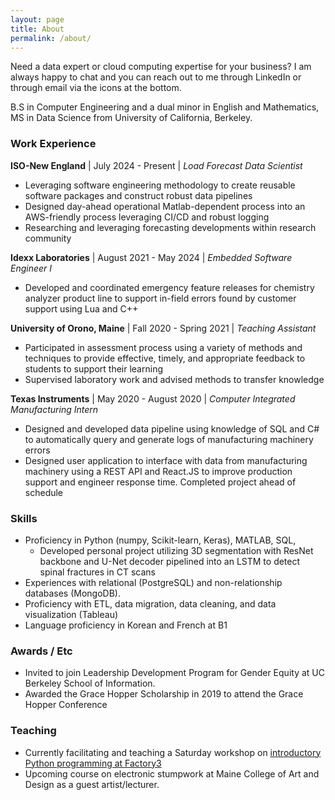 ```yaml
---
layout: page
title: About
permalink: /about/
---
```


Need a data expert or cloud computing expertise for your business? I am always happy to chat and you can reach out to me through LinkedIn or through email via the icons at the bottom. 

B.S in Computer Engineering and a dual minor in English and Mathematics, MS in Data Science from University of California, Berkeley. 

### Work Experience
**ISO-New England** | July 2024 - Present | *Load Forecast Data Scientist*
- Leveraging software engineering methodology to create reusable software packages and construct robust data pipelines 
- Designed day-ahead operational Matlab-dependent process into an AWS-friendly process leveraging CI/CD and robust logging 
- Researching and leveraging forecasting developments within research community 

**Idexx Laboratories** | August 2021 - May 2024 | *Embedded Software Engineer I*
- Developed and coordinated emergency feature releases for chemistry analyzer product line to support in-field errors found by customer support using Lua and C++

**University of Orono, Maine** | Fall 2020 - Spring 2021 | *Teaching Assistant*
- Participated in assessment process using a variety of methods and techniques to provide effective, timely, and appropriate feedback to students to support their learning
- Supervised laboratory work and advised methods to transfer knowledge

**Texas Instruments** | May 2020 - August 2020 | *Computer Integrated Manufacturing Intern*
- Designed and developed data pipeline using knowledge of SQL and C# to automatically query and generate logs of manufacturing machinery errors 
- Designed user application to interface with data from manufacturing machinery using a REST API and React.JS to improve production support and engineer response time. Completed project ahead of schedule

### Skills
- Proficiency in Python (numpy, Scikit-learn, Keras), MATLAB, SQL, 
    - Developed personal project utilizing 3D segmentation with ResNet backbone and U-Net decoder pipelined into an LSTM to detect spinal fractures in CT scans 
- Experiences with relational (PostgreSQL) and non-relationship databases (MongoDB).
- Proficiency with ETL, data migration, data cleaning, and data visualization (Tableau)
- Language proficiency in Korean and French at B1

### Awards / Etc
- Invited to join Leadership Development Program for Gender Equity at UC Berkeley School of Information.
-  Awarded the Grace Hopper Scholarship in 2019 to attend the Grace Hopper Conference


### Teaching
- Currently facilitating and teaching a Saturday workshop on [introductory Python programming at Factory3](https://factory3.org/classes/intro-to-python-programming)
- Upcoming course on electronic stumpwork at Maine College of Art and Design as a guest artist/lecturer. 

